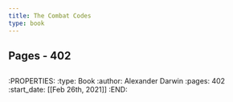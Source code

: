 ```yaml
---
title: The Combat Codes
type: book
---
```


## Pages -  402
##
:PROPERTIES:
:type: Book
:author: Alexander Darwin
:pages: 402
:start_date: [[Feb 26th, 2021]]
:END:
##